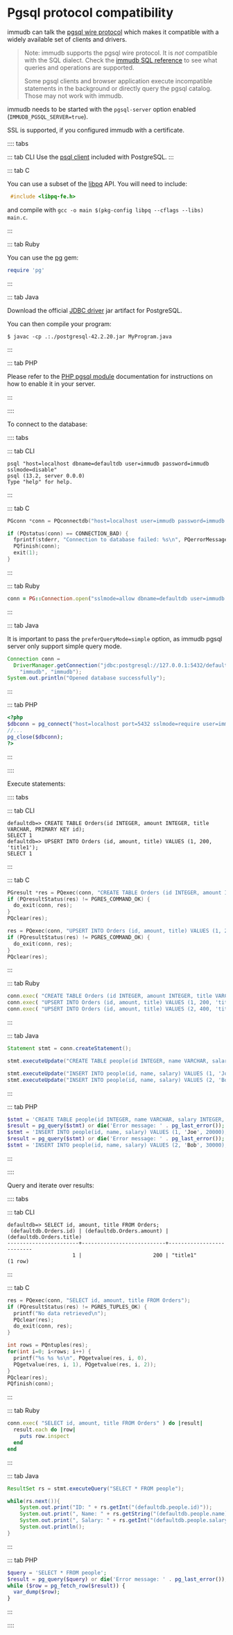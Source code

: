 # Pgsql protocol compatibility

immudb can talk the [pgsql wire protocol](https://www.postgresql.org/docs/9.3/protocol.html) which makes it compatible with a widely available set of clients and drivers.

>Note: immudb supports the pgsql wire protocol. It is *not* compatible with the SQL dialect. Check the [immudb SQL reference](./reference/sql) to see what queries and operations are supported.
>
>Some pgsql clients and browser application execute incompatible statements in the background or directly query the pgsql catalog. Those may not work with immudb.

immudb needs to be started with the `pgsql-server` option enabled (`IMMUDB_PGSQL_SERVER=true`).

SSL is supported, if you configured immudb with a certificate.

:::: tabs

::: tab CLI
Use the [psql client](https://www.postgresql.org/docs/13/app-psql.html) included with PostgreSQL.
:::

::: tab C

You can use a subset of the [libpq](https://www.postgresql.org/docs/9.5/libpq.html) API. You will need to include:

``` C
 #include <libpq-fe.h>
```

and compile with `gcc -o main $(pkg-config libpq --cflags --libs) main.c`.

:::

::: tab Ruby

You can use the [pg](https://rubygems.org/gems/pg) gem:

```ruby
require 'pg'
```
:::

::: tab Java

Download the official [JDBC driver](https://jdbc.postgresql.org/) jar artifact for PostgreSQL.

You can then compile your program:

```
$ javac -cp .:./postgresql-42.2.20.jar MyProgram.java
```

:::

::: tab PHP

Please refer to the [PHP pgsql module](https://www.php.net/manual/en/book.pgsql.php) documentation for instructions on how to enable it in your server.

:::

::::

To connect to the database:

:::: tabs

::: tab CLI

```
psql "host=localhost dbname=defaultdb user=immudb password=immudb sslmode=disable"
psql (13.2, server 0.0.0)
Type "help" for help.
```

:::

::: tab C

```C
PGconn *conn = PQconnectdb("host=localhost user=immudb password=immudb dbname=defaultdb sslmode=disable");

if (PQstatus(conn) == CONNECTION_BAD) {
  fprintf(stderr, "Connection to database failed: %s\n", PQerrorMessage(conn));
  PQfinish(conn);
  exit(1);
}
```

:::

::: tab Ruby
```ruby
conn = PG::Connection.open("sslmode=allow dbname=defaultdb user=immudb password=immudb host=127.0.0.1 port=5432")
```
:::

::: tab Java

It is important to pass the `preferQueryMode=simple` option, as immudb pgsql server only support simple query mode.

```java
Connection conn = 
  DriverManager.getConnection("jdbc:postgresql://127.0.0.1:5432/defaultdb?sslmode=allow&preferQueryMode=simple",
    "immudb", "immudb");
System.out.println("Opened database successfully");
```
:::


::: tab PHP
```php
<?php
$dbconn = pg_connect("host=localhost port=5432 sslmode=require user=immudb dbname=defaultdb password=immudb");
//...
pg_close($dbconn);
?>
```
:::

::::

Execute statements:

:::: tabs

::: tab CLI
```
defaultdb=> CREATE TABLE Orders(id INTEGER, amount INTEGER, title VARCHAR, PRIMARY KEY id);
SELECT 1
defaultdb=> UPSERT INTO Orders (id, amount, title) VALUES (1, 200, 'title1');
SELECT 1
```
:::

::: tab C
```C
PGresult *res = PQexec(conn, "CREATE TABLE Orders (id INTEGER, amount INTEGER, title VARCHAR, PRIMARY KEY id)");
if (PQresultStatus(res) != PGRES_COMMAND_OK) {
  do_exit(conn, res);
}
PQclear(res);

res = PQexec(conn, "UPSERT INTO Orders (id, amount, title) VALUES (1, 200, 'title 1')");
if (PQresultStatus(res) != PGRES_COMMAND_OK) {
  do_exit(conn, res);
}
PQclear(res);
```
:::

::: tab Ruby
```ruby
conn.exec( "CREATE TABLE Orders (id INTEGER, amount INTEGER, title VARCHAR, PRIMARY KEY id)" )
conn.exec( "UPSERT INTO Orders (id, amount, title) VALUES (1, 200, 'title 1')" )
conn.exec( "UPSERT INTO Orders (id, amount, title) VALUES (2, 400, 'title 2')" )
```
:::

::: tab Java

```java
Statement stmt = conn.createStatement();

stmt.executeUpdate("CREATE TABLE people(id INTEGER, name VARCHAR, salary INTEGER, PRIMARY KEY id);");

stmt.executeUpdate("INSERT INTO people(id, name, salary) VALUES (1, 'Joe', 20000);");
stmt.executeUpdate("INSERT INTO people(id, name, salary) VALUES (2, 'Bob', 30000);");
```
:::

::: tab PHP

```php
$stmt = 'CREATE TABLE people(id INTEGER, name VARCHAR, salary INTEGER, PRIMARY KEY id);';
$result = pg_query($stmt) or die('Error message: ' . pg_last_error());
$stmt = 'INSERT INTO people(id, name, salary) VALUES (1, 'Joe', 20000);';
$result = pg_query($stmt) or die('Error message: ' . pg_last_error());
$stmt = 'INSERT INTO people(id, name, salary) VALUES (2, 'Bob', 30000);';
```
:::

::::

Query and iterate over results:

:::: tabs

::: tab CLI
```
defaultdb=> SELECT id, amount, title FROM Orders;
 (defaultdb.Orders.id) | (defaultdb.Orders.amount) | (defaultdb.Orders.title)
-----------------------+---------------------------+--------------------------
                     1 |                       200 | "title1"
(1 row)
```
:::

::: tab C
```C
res = PQexec(conn, "SELECT id, amount, title FROM Orders");
if (PQresultStatus(res) != PGRES_TUPLES_OK) {
  printf("No data retrieved\n");
  PQclear(res);
  do_exit(conn, res);
}

int rows = PQntuples(res);
for(int i=0; i<rows; i++) {
  printf("%s %s %s\n", PQgetvalue(res, i, 0),
  PQgetvalue(res, i, 1), PQgetvalue(res, i, 2));
}
PQclear(res);
PQfinish(conn);
```
:::

::: tab Ruby
```ruby
conn.exec( "SELECT id, amount, title FROM Orders" ) do |result|
  result.each do |row|
    puts row.inspect
  end
end
```
:::

::: tab Java

```java
ResultSet rs = stmt.executeQuery("SELECT * FROM people");

while(rs.next()){
    System.out.print("ID: " + rs.getInt("(defaultdb.people.id)"));
    System.out.print(", Name: " + rs.getString("(defaultdb.people.name)"));
    System.out.print(", Salary: " + rs.getInt("(defaultdb.people.salary)"));
    System.out.println();
}
```
:::

::: tab PHP
```php
$query = 'SELECT * FROM people';
$result = pg_query($query) or die('Error message: ' . pg_last_error());
while ($row = pg_fetch_row($result)) {
  var_dump($row);  
}
```
:::

::::
